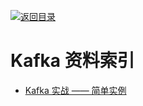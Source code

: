 [![返回目录](https://parg.co/UGo)](https://parg.co/b4z) 
 
# Kafka 资料索引

* [Kafka 实战 —— 简单实例](http://www.cnblogs.com/smartloli/p/4543211.html?spm=5176.100239.blogcont33922.3.lS3TVC)
